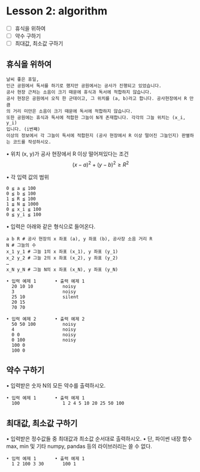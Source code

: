 # Lesson 2: algorithm

- [ ] 휴식을 위하여
- [ ] 약수 구하기
- [ ] 최대값, 최소값 구하기

## 휴식을 위하여
    날씨 좋은 휴일,
    인근 공원에서 독서를 하기로 했지만 공원에서는 공사가 진행되고 있었습니다.
    공사 현장 근처는 소음이 크기 때문에 휴식과 독서에 적합하지 않습니다.
    공사 현장은 공원에서 오직 한 군데이고, 그 위치를 (a, b)라고 합니다. 공사현장에서 R 만큼
    의 거리 미만은 소음이 크기 때문에 독서에 적합하지 않습니다.
    또한 공원에는 휴식과 독서에 적합한 그늘이 N개 존재합니다. 각각의 그늘 위치는 (x_i, y_i)
    입니다. (i번째)
    이상의 정보에서 각 그늘이 독서에 적합한지 (공사 현장에서 R 이상 떨어진 그늘인지) 판별하
    는 코드를 작성하시오.

• 위치 (x, y)가 공사 현장에서 R 이상 떨어져있다는 조건
    $$(x-a)^2 + (y-b)^2 \geq R^2$$

• 각 입력 값의 범위

    0 ≦ a ≦ 100  
    0 ≦ b ≦ 100  
    1 ≦ R ≦ 100  
    1 ≦ N ≦ 1000  
    0 ≦ x_i ≦ 100  
    0 ≦ y_i ≦ 100  

• 입력은 아래와 같은 형식으로 들어온다.  

    a b R # 공사 현장의 x 좌표 (a), y 좌표 (b), 공사장 소음 거리 R  
    N # 그늘의 수  
    x_1 y_1 # 그늘 1의 x 좌표 (x_1), y 좌표 (y_1)  
    x_2 y_2 # 그늘 2의 x 좌표 (x_2), y 좌표 (y_2)  
    …  
    x_N y_N # 그늘 N의 x 좌표 (x_N), y 좌표 (y_N)  

```
• 입력 예제 1       • 출력 예제 1
  20 10 10           noisy
  3                  noisy
  25 10              silent
  20 15
  70 70

• 입력 예제 2       • 출력 예제 2
  50 50 100          noisy
  4                  noisy
  0 0                noisy
  0 100              noisy
  100 0
  100 0
```

## 약수 구하기
• 입력받은 숫자 N의 모든 약수를 출력하시오.

```
• 입력 예제 1       • 출력 예제 1
  100                1 2 4 5 10 20 25 50 100
```
## 최대값, 최소값 구하기
• 입력받은 정수값들 중 최대값과 최소값 순서대로 출력하시오.
• 단, 파이썬 내장 함수 max, min 및 기타 numpy, pandas 등의 라이브러리는 쓸 수 없다.

```
• 입력 예제 1       • 출력 예제 1
  1 2 100 3 30       100 1
```